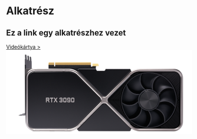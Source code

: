 # Alkatrész 
<body> 
    <h2> Ez a link egy alkatrészhez vezet </h2> 
    <a href="https://www.nvidia.com/en-eu/geforce/graphics-cards/30-series/rtx-3090"> Videókártya >
<img src="https://github.com/dani0615/Alkatresz/blob/main/geforce-rtx-3090-shop-630-d%402x.png" width="720" height"720" >
    </a>
</body> 

